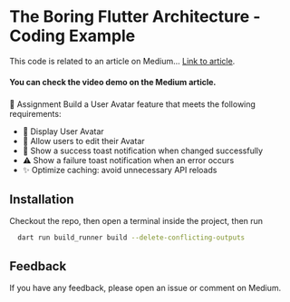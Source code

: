
# The Boring Flutter Architecture - Coding Example

This code is related to an article on Medium... [Link to article](https://emadeddin-eibo.medium.com/the-boring-flutter-architecture-coding-example-20fee9c3d9a6).

#### You can check the video demo on the Medium article.

###

📝 Assignment
Build a User Avatar feature that meets the following requirements:

- 📸 Display User Avatar
- 🔄 Allow users to edit their Avatar
- 🎉 Show a success toast notification when changed successfully
- ⚠️ Show a failure toast notification when an error occurs
- ✨ Optimize caching: avoid unnecessary API reloads



## Installation

Checkout the repo, then open a terminal inside the project, then run

```bash
  dart run build_runner build --delete-conflicting-outputs
```

## Feedback

If you have any feedback, please open an issue or comment on Medium.

